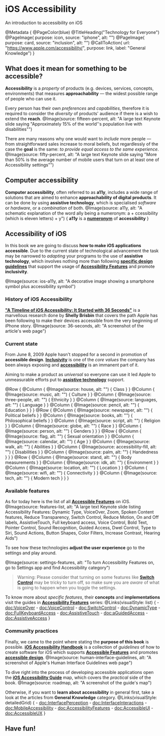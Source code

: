 # iOS Accessibility

An introduction to accessibility on iOS 

@Metadata {
    @PageColor(blue)
    @TitleHeading("Technology for Everyone")
    @PageImage(
               purpose: icon, 
               source: "iphone", 
               alt: "")
    @PageImage(
               purpose: card, 
               source: "inclusion", 
               alt: "")
    @CallToAction(
                url: "https://www.apple.com/accessibility/",
                purpose: link, 
                label: "General Knowledge")
}

## What does it mean for something to be accessible? 
**Accessibility** is a *property* of products (e.g. devices, services, concepts, environments) that measures **approachability** — the widest possible range of people who can use it.

Every person has their own *preferences* and *capabilities*, therefore it is required to consider the *diversity* of products' audience if there is a wish to extend the **reach**. 
@Image(source: fifteen-percent, alt: "A large text Keynote slide saying \"Approximately 15% of the world''s population live with disabilities\"")

There are many reasons why one would want to *include* more people — from straightforward sales increase to moral beliefs, but regardlessly of the case the **goal** is the same: *to provide equal access to the same experience*.
@Image(source: fifty-percent, alt: "A large text Keynote slide saying \"More than 50% is the average number of mobile users that turn on at least one of Accessibility settings\"")

## Computer accessibility
**Computer accessibility**, often referred to as **a11y**, includes a wide range of solutions that are aimed to enhance **approachability of digital products**. It can be done by using **assistive technology**, which is specialised *software* or *hardware*, or a *combination* of both.
@Image(source: a11y, alt: "A schematic explanation of the word ally being a numeronym: a + ccessibility (which is eleven letters) + y") {
    **a11y** is a [**numeronym**](https://en.wikipedia.org/wiki/Numeronym) of **accessibility**
}

## Accessibility of iOS
In this book we are going to discuss **how to make iOS applications accessible**. Due to the current state of technological advancement the task may be narrowed to *adapting* your programs to the use of **assistive technology**, which involves nothing more than following [**specific design guidelines**](<doc:AccessibleDesign>) that support the usage of [**Accessibility Features**](<doc:AccessibilityFeatures>) and promote **inclusivity**. 

@Image(source: ios-a11y, alt: "A decorative image showing a smartphone symbol plus accessibility symbol") 


### History of iOS Accessibility
[**"A Timeline of iOS Accessibility: It Started with 36 Seconds"**](https://www.macstories.net/stories/a-timeline-of-ios-accessibility-it-started-with-36-seconds/) is a marvellous research done by **Shelly Brisbin** that covers the path Apple has been following to make their devices accessible from the very beginning of iPhone story. 
@Image(source: 36-seconds, alt: "A screenshot of the article's web page")

### Current state
From June 8, 2009 Apple hasn't stopped for a second in promotion of **accessible design**. [**Inclusivity**](https://www.apple.com/diversity/) is one of the *core values* the company has been always exposing and [**accessibility**](https://www.apple.com/accessibility/) is an immanent part of it. 

Aiming to make a product as *universal* so everyone can use it led Apple to unmeasurable efforts put to [**assistive technology**](<doc:AccessibilityFeatures>) support. 

@Row {
   @Column {
      @Image(source: house, alt: "") {
          Class
      }
   }
   @Column {
      @Image(source: music, alt: "") {
          Culture
      }
   }
   @Column {
      @Image(source: three-people, alt: "") {
          Ethnicity
      }
   }
   @Column {
      @Image(source: languages, alt: "") {
          Language
      }
   }
   @Column {
      @Image(source: pencil, alt: "") {
          Education
      }
   }
}
@Row {
   @Column {
      @Image(source: newspaper, alt: "") {
          Political beliefs
      }
   }
   @Column {
      @Image(source: books, alt: "") {
          Philosophical beliefs
      }
   }
   @Column {
      @Image(source: script, alt: "") {
          Religion
      }
   }
   @Column {
      @Image(source: globe, alt: "") {
          Race
      }
   }
   @Column {
      @Image(source: person, alt: "") {
          Genders
      }
   }
}
@Row {
   @Column {
      @Image(source: flag, alt: "") {
          Sexual orientation
      }
   }
   @Column {
      @Image(source: calendar, alt: "") {
          Age
      }
   }
   @Column {
      @Image(source: walk, alt: "") {
          Abilities
      }
   }
   @Column {
      @Image(source: accessibility-fill, alt: "") {
          Disabilities
      }
   }
   @Column {
      @Image(source: palm, alt: "") {
          Handedness
      }
   }
}
@Row {
   @Column {
      @Image(source: stand, alt: "") {
          Body measurements
      }
   }
   @Column {
      @Image(source: idk, alt: "") {
          Environment
      }
   }
   @Column {
      @Image(source: location, alt: "") {
          Location
      }
   }
   @Column {
      @Image(source: wifi, alt: "") {
          Connectivity
      }
   }
   @Column {
      @Image(source: tech, alt: "") {
          Modern tech
      }
   }
}

### Available features
As for today here is the list of all [**Accessible Features**](<doc:AccessibilityFeatures>) on iOS. 
@Image(source: features-list, alt: "A large text Keynote slide listing Accessibility Features: Dynamic Type, VoiceOver, Zoom, Spoken Content features, Reduce Transparency, Switch Control, Reduce Motion, On and Off labels, AssistiveTouch, Full keyboard access, Voice Control, Bold Text, Pointer Control, Sound Recognition, Guided Access, Dwel Control, Type to Siri, Sound Actions, Button Shapes, Color Filters, Increase Contrast, Hearing Aids")

To see how these technologies **adjust the user experience** go to the settings and play around. 

@Image(source: settings-features, alt: "To turn Accessibility Features on, go to Settings app and find Accessibility category")

> Warning: Please consider that turning on some features like [**Switch Control**](<doc:SwitchControl>) may be tricky to turn off, so make sure you are *aware* of what is going to happen when you toggle the settings. 

To know more about *specific features*, their **concepts** and **implementations** visit the guides in [**Accessibility Features**](<doc:AccessibilityFeatures>) series: 
@Links(visualStyle: list) {
    - <doc:VoiceOver>
    - <doc:VoiceControl>
    - <doc:SwitchControl>
    - <doc:DynamicType>
    - <doc:FullKeyboardAccess>
    - <doc:AssistiveTouch>
    - <doc:aGuidedAccess>
    - <doc:AssistiveAccess>
}

### Community practices
Finally, we came to the point where stating the **purpose of this book** is possible. [**iOS Accessibility Handbook**](https://vodgroup.github.io/AccessibilityDocumentation/documentation/iosaccessibilityhandbook) is a collection of *guidelines* of how to create software for iOS which supports [**Accessible Features**](<doc:AccessibilityFeatures>) and promotes [**accessible design**](<doc:AccessibleDesign>). 
@Image(source: human-interface-guidelines, alt: "A screenshot of Apple's Human Interface Guidelines web page")

To dive right into the process of developing accessible applications open the [**iOS Accessibility Guide**](https://vodgroup.github.io/AccessibilityDocumentation/tutorials/adaptionstrategy) map, which covers the *practical* side of the book. 
@Image(source: roadmap, alt: "A screenshot of the guide's map")

Otherwise, if you want to **learn about accessibility** in general first, take a look at the articles from **General Knowledge** category. 
@Links(visualStyle: detailedGrid) {
    - <doc:InterfacePerception>
    - <doc:InterfaceInteractions>
    - <doc:MobileAccessibility>
    - <doc:AccessibilityFeatures>
    - <doc:AccessibleUI>
    - <doc:AccessibleUX>
}

## Have fun!
